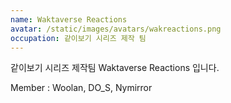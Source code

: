 ```yaml
---
name: Waktaverse Reactions
avatar: /static/images/avatars/wakreactions.png
occupation: 같이보기 시리즈 제작 팀
---
```


같이보기 시리즈 제작팀 Waktaverse Reactions 입니다.

Member :
Woolan, DO_S, Nymirror
